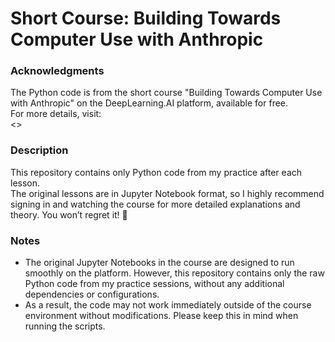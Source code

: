# Short Course: Building Towards Computer Use with Anthropic

### Acknowledgments
The Python code is from the short course "Building Towards Computer Use with Anthropic" on the DeepLearning.AI platform, available for free.  
For more details, visit:  
<>

### Description
This repository contains only Python code from my practice after each lesson.  
The original lessons are in Jupyter Notebook format, so I highly recommend signing in and watching the course for more detailed explanations and theory. You won’t regret it! 🙂

### Notes
- The original Jupyter Notebooks in the course are designed to run smoothly on the platform. However, this repository contains only the raw Python code from my practice sessions, without any additional dependencies or configurations.
- As a result, the code may not work immediately outside of the course environment without modifications. Please keep this in mind when running the scripts.
